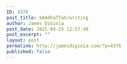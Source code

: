 ```yaml
---
ID: 4376
post_title: mAAdhaTTah/writing
author: James DiGioia
post_date: 2015-04-25 12:57:48
post_excerpt: ""
layout: post
permalink: http://jamesdigioia.com/?p=4376
published: false
---
```


